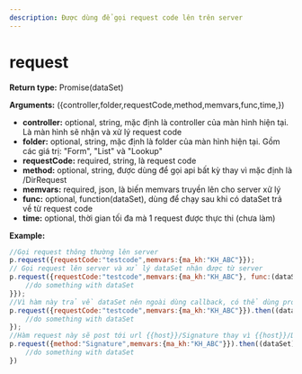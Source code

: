 ```yaml
---
description: Được dùng để gọi request code lên trên server
---
```


# request

**Return type:** Promise(dataSet)

**Arguments:** ({controller,folder,requestCode,method,memvars,func,time,})

* **controller:** optional, string, mặc định là controller của màn hình hiện tại. Là màn hình sẽ nhận và xử lý request code
* **folder:** optional, string, mặc định là folder của màn hình hiện tại. Gồm các giá trị: "Form", "List" và "Lookup"
* **requestCode:** required, string, là request code
* **method:** optional, string, được dùng để gọi api bất kỳ thay vì mặc định là /DirRequest
* **memvars:** required, json, là biến memvars truyền lên cho server xử lý
* **func:** optional, function(dataSet), dùng để chạy sau khi có dataSet trả về từ request code
* **time:** optional, thời gian tối đa mà 1 request được thực thi (chưa làm)

**Example:**

```javascript
//Gọi request thông thường lên server
p.request({requestCode:"testcode",memvars:{ma_kh:"KH_ABC"}});
// Gọi request lên server và xử lý dataSet nhận được từ server
p.request({requestCode:"testcode",memvars:{ma_kh:"KH_ABC"}, func:(dataSet)=>{
    //do something with dataSet
}});
//Vì hàm này trả về dataSet nên ngoài dùng callback, có thể dùng promise (không xài được async await)
p.request({requestCode:"testcode",memvars:{ma_kh:"KH_ABC"}}).then((dataSet)=>{
    //do something with dataSet
});
//Hàm request này sẽ post tới url {{host}}/Signature thay vì {{host}}/DirRequest
p.request({method:"Signature",memvars:{ma_kh:"KH_ABC"}}).then((dataSet)=>{
    //do something with dataSet
})
```
